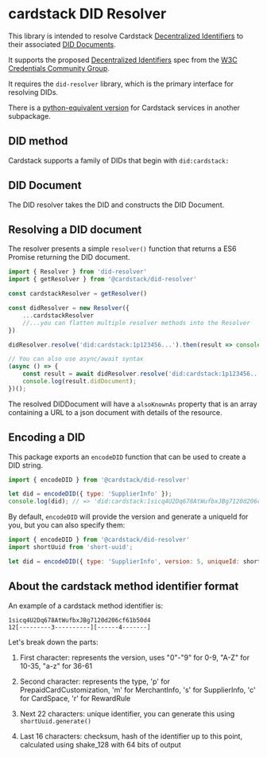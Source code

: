 # cardstack DID Resolver

This library is intended to resolve Cardstack [Decentralized Identifiers](https://w3c.github.io/did-core/) to their associated [DID Documents](https://w3c-ccg.github.io/did-spec/#did-documents).

It supports the proposed [Decentralized Identifiers](https://w3c-ccg.github.io/did-spec/) spec from
the [W3C Credentials Community Group](https://w3c-ccg.github.io).

It requires the `did-resolver` library, which is the primary interface for resolving DIDs.

There is a [python-equivalent version](../python-did-resolver) for Cardstack services in another subpackage.

## DID method

Cardstack supports a family of DIDs that begin with `did:cardstack:`

## DID Document

The DID resolver takes the DID and constructs the DID Document.


## Resolving a DID document

The resolver presents a simple `resolver()` function that returns a ES6 Promise returning the DID
document.

```js
import { Resolver } from 'did-resolver'
import { getResolver } from '@cardstack/did-resolver'

const cardstackResolver = getResolver()

const didResolver = new Resolver({
    ...cardstackResolver
    //...you can flatten multiple resolver methods into the Resolver
})

didResolver.resolve('did:cardstack:1p123456...').then(result => console.log(result.didDocument))

// You can also use async/await syntax
(async () => {
    const result = await didResolver.resolve('did:cardstack:1p123456...');
    console.log(result.didDocument);
})();
```

The resolved DIDDocument will have a `alsoKnownAs` property that is an array containing a URL to a json document with details of the resource.

## Encoding a DID

This package exports an `encodeDID` function that can be used to create a DID string.

```js
import { encodeDID } from '@cardstack/did-resolver'

let did = encodeDID({ type: 'SupplierInfo' });
console.log(did); // => 'did:cardstack:1sicq4U2Dq678AtWufbxJBg7120d206cf61b50d4'
```

By default, `encodeDID` will provide the version and generate a uniqueId for you, but you can also specify them: 

```js
import { encodeDID } from '@cardstack/did-resolver'
import shortUuid from 'short-uuid';

let did = encodeDID({ type: 'SupplierInfo', version: 5, uniqueId: shortUuid.generate() });
```

## About the cardstack method identifier format

An example of a cardstack method identifier is:

```
1sicq4U2Dq678AtWufbxJBg7120d206cf61b50d4
12[---------3----------][------4-------]
```

Let's break down the parts:

1) First character: represents the version, uses "0"-"9" for 0-9, "A-Z" for 10-35, "a-z" for 36-61

2) Second character: represents the type, 'p' for PrepaidCardCustomization, 'm' for MerchantInfo, 's' for SupplierInfo, 'c' for CardSpace, 'r' for RewardRule

3) Next 22 characters: unique identifier, you can generate this using `shortUuid.generate()`

4) Last 16 characters: checksum, hash of the identifier up to this point, calculated using shake_128 with 64 bits of output
